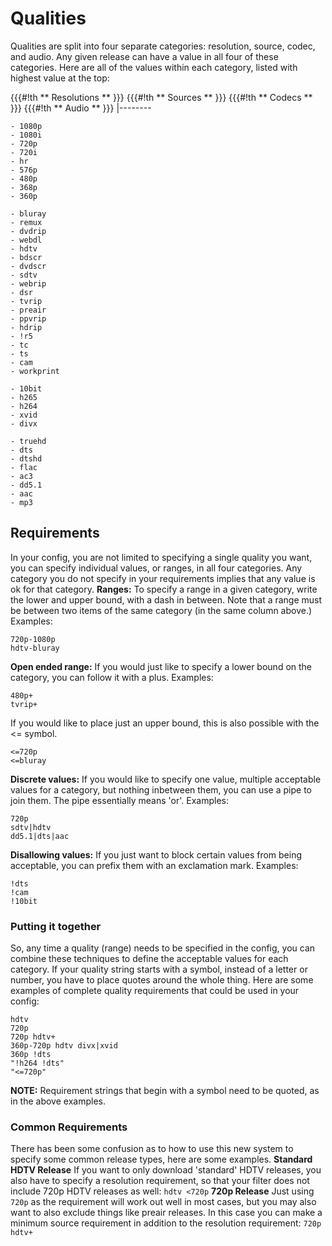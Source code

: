 # Qualities
Qualities are split into four separate categories: resolution, source, codec, and audio. Any given release can have a value in all four of these categories. Here are all of the values within each category, listed with highest value at the top:

{{{#!th
** Resolutions **
}}}
{{{#!th
** Sources **
}}}
{{{#!th
** Codecs **
}}}
{{{#!th
** Audio **
}}}
|--------
```td style="vertical-align: top"
- 1080p
- 1080i
- 720p
- 720i
- hr
- 576p
- 480p
- 368p
- 360p
```
```td style="vertical-align: top"
- bluray
- remux
- dvdrip
- webdl
- hdtv
- bdscr
- dvdscr
- sdtv
- webrip
- dsr
- tvrip
- preair
- ppvrip
- hdrip
- !r5
- tc
- ts
- cam
- workprint
```
```td style="vertical-align: top"
- 10bit
- h265
- h264
- xvid
- divx
```
```td style="vertical-align: top"
- truehd
- dts
- dtshd
- flac
- ac3
- dd5.1
- aac
- mp3
```

## Requirements
In your config, you are not limited to specifying a single quality you want, you can specify individual values, or ranges, in all four categories. Any category you do not specify in your requirements implies that any value is ok for that category.
**Ranges:**
To specify a range in a given category, write the lower and upper bound, with a dash in between. Note that a range must be between two items of the same category (in the same column above.) Examples:

    720p-1080p
    hdtv-bluray

**Open ended range:**
If you would just like to specify a lower bound on the category, you can follow it with a plus. Examples:

    480p+
    tvrip+

If you would like to place just an upper bound, this is also possible with the <= symbol.

    <=720p
    <=bluray

**Discrete values:**
If you would like to specify one value, multiple acceptable values for a category, but nothing inbetween them, you can use a pipe to join them. The pipe essentially means 'or'. Examples:

    720p
    sdtv|hdtv
    dd5.1|dts|aac

**Disallowing values:**
If you just want to block certain values from being acceptable, you can prefix them with an exclamation mark. Examples:

    !dts
    !cam
    !10bit


### Putting it together

So, any time a quality (range) needs to be specified in the config, you can combine these techniques to define the acceptable values for each category. If your quality string starts with a symbol, instead of a letter or number, you have to place quotes around the whole thing. Here are some examples of complete quality requirements that could be used in your config:


    hdtv
    720p
    720p hdtv+
    360p-720p hdtv divx|xvid
    360p !dts
    "!h264 !dts"
    "<=720p"

**NOTE:** Requirement strings that begin with a symbol need to be quoted, as in the above examples.

### Common Requirements

There has been some confusion as to how to use this new system to specify some common release types, here are some examples.
**Standard HDTV Release**
  If you want to only download 'standard' HDTV releases, you also have to specify a resolution requirement, so that your filter does not include 720p HDTV releases as well: `hdtv <720p`
**720p Release**
  Just using `720p` as the requirement will work out well in most cases, but you may also want to also exclude things like preair releases. In this case you can make a minimum source requirement in addition to the resolution requirement: `720p hdtv+`
